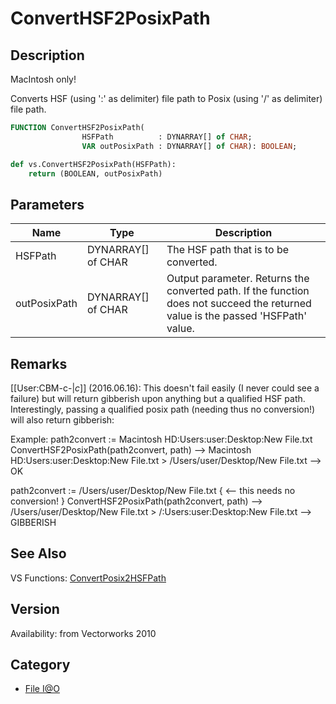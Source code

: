 # ConvertHSF2PosixPath

## Description
MacIntosh only!

Converts HSF (using ':' as delimiter) file path to Posix (using '/' as delimiter) file path.

```pascal
FUNCTION ConvertHSF2PosixPath(
				HSFPath          : DYNARRAY[] of CHAR;
				VAR outPosixPath : DYNARRAY[] of CHAR): BOOLEAN;
```

```python
def vs.ConvertHSF2PosixPath(HSFPath):
    return (BOOLEAN, outPosixPath)
```

## Parameters
|Name|Type|Description|
|---|---|---|
|HSFPath|DYNARRAY[] of CHAR|The HSF path that is to be converted.|
|outPosixPath|DYNARRAY[] of CHAR|Output parameter. Returns the converted path. If the function does not succeed the returned value is the passed 'HSFPath' value.|

## Remarks
[[User:CBM-c-|_c_]] (2016.06.16): This doesn't fail easily (I never could see a failure) but will return gibberish upon anything but a qualified HSF path. Interestingly, passing a qualified posix path (needing thus no conversion!) will also return gibberish:

Example:
 path2convert := Macintosh HD:Users:user:Desktop:New File.txt
 ConvertHSF2PosixPath(path2convert, path)
 --> Macintosh HD:Users:user:Desktop:New File.txt > /Users/user/Desktop/New File.txt
 --> OK

 path2convert := /Users/user/Desktop/New File.txt { <-- this needs no conversion! }
 ConvertHSF2PosixPath(path2convert, path)
 --> /Users/user/Desktop/New File.txt > /:Users:user:Desktop:New File.txt
 --> GIBBERISH

## See Also
VS Functions:
[ConvertPosix2HSFPath](ConvertPosix2HSFPath.md)

## Version
Availability: from Vectorworks 2010

## Category
* [File I@O](../Categories/File%20IO.md)

